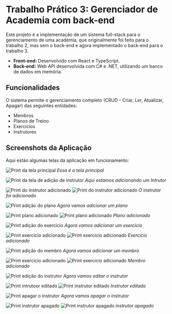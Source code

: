 # Trabalho Prático 3: Gerenciador de Academia com back-end

Este projeto é a implementação de um sistema full-stack para o gerenciamento de uma academia, que originalmente foi feito para o trabalho 2, mas sem o back-end e agora implementado o back-end para o trabalho 3.

- **Front-end:** Desenvolvido com React e TypeScript.
- **Back-end:** Web API desenvolvida com C# e .NET, utilizando um banco de dados em memória.

## Funcionalidades

O sistema permite o gerenciamento completo (CRUD - Criar, Ler, Atualizar, Apagar) das seguintes entidades:
- Membros
- Planos de Treino
- Exercícios
- Instrutores

## Screenshots da Aplicação

Aqui estão algumas telas da aplicação em funcionamento:

![Print da tela principal](./Prints_funcionamento/Screenshot_1.png)
*Essa é a tela principal*

![Print da tela de adição de instrutor](./Prints_funcionamento/Screenshot_2.png)
*Aqui estamos adicionando um Intrutor*

![Print do instrutor adicionado](./Prints_funcionamento/Screenshot_3.png)
![Print do instrutor adicionado](./Prints_funcionamento/Screenshot_4.png)
*O instrutor foi adicionado*

![Print adição do plano](./Prints_funcionamento/Screenshot_5.png)
*Agora vamos adicionar um plano*

![Print plano adicionado](./Prints_funcionamento/Screenshot_6.png)
![Print plano adicionado](./Prints_funcionamento/Screenshot_7.png)
*Plano adicionado*

![Print adição do exercicio](./Prints_funcionamento/Screenshot_8.png)
*Agora vamos adicionar um exercicio*

![Print exercicio adicionado](./Prints_funcionamento/Screenshot_9.png)
![Print exercicio adicionado](./Prints_funcionamento/Screenshot_10.png)
*Exercicio adicionado*

![Print adição do membro](./Prints_funcionamento/Screenshot_11.png)
*Agora vamos adicionar um membro*

![Print exercicio adicionado](./Prints_funcionamento/Screenshot_12.png)
![Print exercicio adicionado](./Prints_funcionamento/Screenshot_10.png)
*Membro adicionado*

![Print edição do instrutor](./Prints_funcionamento/Screenshot_13.png")
*Agora vamos editar o instrutor*

![Print intrutoor editado](./Prints_funcionamento/Screenshot_14.png)
![Print instrutor editado](./Prints_funcionamento/Screenshot_10.png)
*Instrutor editado*

![Print apagar o instrutor](./Prints_funcionamento/Screenshot_15.png)
*Agora vamos apagar o instrutor*

![Print instrutor apagado](./Prints_funcionamento/Screenshot_16.png)
![Print instrutor apagado](./Prints_funcionamento/Screenshot_10.png)
*instrutor apagado*

